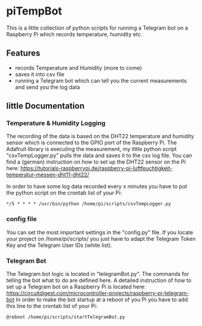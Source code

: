 # piTempBot
This is a little collection of python scripts for running a Telegram bot on a Raspberry Pi which records temperature, humidity etc<!--- with a little web interface--->.

## Features

*  records Temperature and Humidity (more to come)
*  saves it into csv file
*  running a Telegram bot which can tell you the current measurements and send you the log data
<!---*  has a little web interface to show you the statisics (currently in progress)--->

## little Documentation

### Temperature & Humidity Logging

The recording of the data is based on the DHT22 temperature and humidity sensor which is connected to the GPIO port of the Raspberry Pi. The Adafruit library is executing the measurement, my little python script "csvTempLogger.py" pulls the data and saves it to the csv log file.
You can find a (german) instruction on how to set up the DHT22 sensor on the Pi here: https://tutorials-raspberrypi.de/raspberry-pi-luftfeuchtigkeit-temperatur-messen-dht11-dht22/

In order to have some log data recorded every x minutes you have to put the python script on the crontab list of your Pi:
```
*/5 * * * * /usr/bin/python /home/pi/scripts/csvTempLogger.py
```

### config file

You can set the most important settings in the "config.py" file. If you locate your project on /home/pi/scripts/ you just have to adapt the Telegram Token Key and the Telegram User IDs (white list).

### Telegram Bot

The Telegram bot logic is located in "telegramBot.py". The commands for telling the bot what to do are defined here. A detailed instruction of how to set up a Telegram bot on a Raspberry Pi is located here: https://circuitdigest.com/microcontroller-projects/raspberry-pi-telegram-bot
In order to make the bot startup at a reboot of you Pi you have to add this line to the crontab list of your Pi:
```
@reboot /home/pi/scripts/startTelegramBot.py
```
